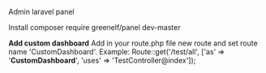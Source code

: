 Admin laravel panel

Install composer require greenelf/panel dev-master

<b>Add custom dashboard</b>
Add in your route.php file new route and set route name 'CustomDashboard'.
Example:  Route::get('/test/all', ['as' => '<b>CustomDashboard</b>', 'uses' => 'TestController@index']);
